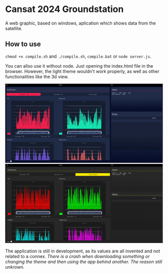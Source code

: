 # Cansat 2024 Groundstation

A web graphic, based on windows, aplication which shows data from the satellite.

## How to use

`chmod +x compile.sh` and `./compile.sh`, `compile.bat` or `node server.js`.

You can allso use it without node. Just opening the index.html file in the browser. However, the light theme wouldn't work properly, as well as other functionalities like the 3d view.

![screenshot](./readme/foto2.png "darkmode")
![screenshot](./readme/foto.png "lightmode")

The application is still in development, as its values ​​are all invented and not related to a connex. *There is a crash when downloading something or changing the theme and then using the app behind another. The reason still unkrown*.
